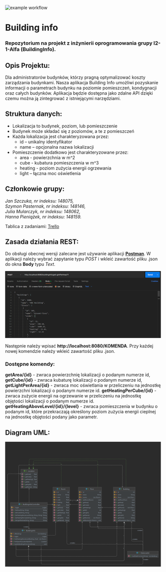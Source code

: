 ![example workflow](https://github.com/jan-szczuka5/io-projekt/actions/workflows/ci.yml/badge.svg)
# Building info
### Repozytorium na projekt z inżynierii oprogramowania grupy I2-1-Alfa (BuildingInfo).
## Opis Projektu:
Dla administratorów budynków, którzy pragną optymalizować koszty zarządzania budynkami. Nasza aplikacja Building Info umożliwi pozyskanie informacji o parametrach budynku na poziomie pomieszczeń, kondygnacji oraz całych budynków. Aplikacja będzie dostępna jako zdalne API dzięki czemu można ją zintegrować z istniejącymi narzędziami.
## Struktura danych:
* Lokalizacja to budynek, poziom, lub pomieszczenie  
* Budynek może składać się z poziomów, a te z pomieszczeń  
* Każda lokalizacja jest charakteryzowana przez:  
  - id – unikalny identyfikator  
  - name – opcjonalna nazwa lokalizacji  
* Pomieszczenie dodatkowo jest charakteryzowane przez:  
  - area - powierzchnia w m^2  
  - cube - kubatura pomieszczenia w m^3  
  - heating - poziom zużycia energii ogrzewania  
  - light – łączna moc oświetlenia  

## Członkowie grupy:  
*Jan Szczuka, nr indeksu: 148075,*  
*Szymon Pasternak, nr indeksu: 148146,*  
*Julia Mularczyk, nr indeksu: 148062,*  
*Hanna Pieniążek, nr indeksu: 148159.*  

Tablica z zadaniami: [Trello](https://trello.com/b/tkpaYw29)

## Zasada działania **REST**:

Do obsługi obecnej wersji zalecane jest używanie aplikacji [**Postman**](https://www.postman.com/downloads/). W aplikacji należy wybrać zapytanie typu _POST_ i wkleić zawartość pliku .json do okna **Body** typu _Text_.

![example.png](https://github.com/jan-szczuka5/io-projekt/blob/main/example.png)

Następnie należy wpisać **ht<span>tp://</span>localhost:8080/KOMENDA**. Przy każdej nowej komendzie należy wkleić zawartość pliku .json.

### Dostępne komendy:

**getArea/{id}** - zwraca powierzchnię lokalizacji o podanym numerze id,  
**getCube/{id}** - zwraca kubaturę lokalizacji o podanym numerze id,  
**getLightPerArea/{id}** - zwraca moc oświetlania w przeliczeniu na jednostkę powierzchni lokalizacji o podanym numerze id.
**getHeatingPerCube/{id}** - zwraca zużycie energii na ogrzewanie w przeliczeniu na jednostkę objętości lokalizacji o podanym numerze id.
**getHeatingAboveLevel/{id}/{level}** - zwraca pomieszczenia w budynku o podanym id, które przekraczają określony poziom zużycia energii cieplnej na jednostkę objętości podany jako parametr. 

## Diagram UML:
![Diagram.png](https://github.com/jan-szczuka5/io-projekt/blob/main/Diagram.png)
